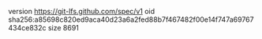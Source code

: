 version https://git-lfs.github.com/spec/v1
oid sha256:a85698c820ed9aca40d23a6a2fed88b7f467482f00e14f747a69767434ce832c
size 8691
